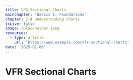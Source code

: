 ```yaml
---
title: VFR Sectional Charts
mainChapter: 'Basics I: Foundations'
chapter: 2.4 Understanding Charts
isLive: false
image: /placeholder.jpeg
resources:
  - type: article
    url: 'https://www.example.com/vfr-sectional-charts'
date: '2025-01-06'
---
```


# VFR Sectional Charts
